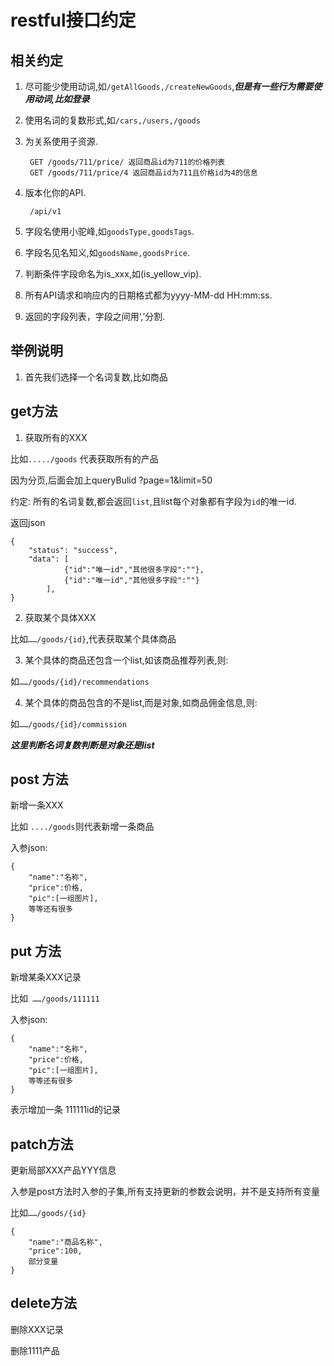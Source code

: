 # restful接口约定

## 相关约定

1. 尽可能少使用动词,如`/getAllGoods,/createNewGoods`,***但是有一些行为需要使用动词,比如登录***
2. 使用名词的复数形式,如`/cars,/users,/goods`
3. 为关系使用子资源.
	
		GET /goods/711/price/ 返回商品id为711的价格列表
		GET /goods/711/price/4 返回商品id为711且价格id为4的信息

4. 版本化你的API.

		/api/v1		

5. 字段名使用小驼峰,如`goodsType,goodsTags`.
6. 字段名见名知义,如`goodsName,goodsPrice`.
7. 判断条件字段命名为is_xxx,如(is_yellow_vip).
8. 所有API请求和响应内的日期格式都为yyyy-MM-dd HH:mm:ss.
9. 返回的字段列表，字段之间用‘,’分割.

## 举例说明

1. 首先我们选择一个名词复数,比如商品

## get方法

1. 获取所有的XXX

 比如`...../goods` 代表获取所有的产品

因为分页,后面会加上queryBulid ?page=1&limit=50

约定: 所有的名词复数,都会返回`list`,且list每个对象都有字段为`id`的唯一id.

返回json

	{
		"status": "success",
    	"data": [
				{"id":"唯一id","其他很多字段":""},
				{"id":"唯一id","其他很多字段":""}
			],	
	}
2. 获取某个具体XXX

比如`……/goods/{id}`,代表获取某个具体商品

3. 某个具体的商品还包含一个list,如该商品推荐列表,则:

如`……/goods/{id}/recommendations`

4. 某个具体的商品包含的不是list,而是对象,如商品佣金信息,则:

如`……/goods/{id}/commission`

***这里判断名词复数判断是对象还是list***

## post 方法

新增一条XXX

比如	`..../goods`则代表新增一条商品

入参json:

	{
		"name":"名称",
	    "price":价格,
	    "pic":[一组图片],
	    等等还有很多
	}


## put 方法

新增某条XXX记录

比如` ……/goods/111111`

入参json:

	{
		"name":"名称",
	    "price":价格,
	    "pic":[一组图片],
	    等等还有很多
	}

表示增加一条 111111id的记录

## patch方法

更新局部XXX产品YYY信息

入参是post方法时入参的子集,所有支持更新的参数会说明，并不是支持所有变量

比如`……/goods/{id}`

	{
		"name":"商品名称",
	    "price":100,
	    部分变量
	}

## delete方法

删除XXX记录

删除1111产品